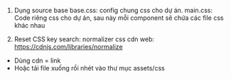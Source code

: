 1. Dụng source base
base.css: config chung css cho dự án.
main.css: Code riêng css cho dự án, sau này mỗi component sẽ chứa các file css khác nhau

2. Reset CSS
key search: normalizer css cdn
web: https://cdnjs.com/libraries/normalize
- Dùng cdn = link <link rel="stylesheet" href="https://cdnjs.cloudflare.com/ajax/libs/normalize/8.0.1/normalize.min.css" />
- Hoặc tải file xuống rồi nhét vào thư mục assets/css
